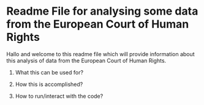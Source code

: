 #  Readme File for analysing some data from the European Court of Human Rights
Hallo and welcome to this readme file which will provide information about this analysis of data from the European Court of Human Rights. 

1) What this can be used for?



2) How this is accomplished? 



3) How to run/interact with the code?


